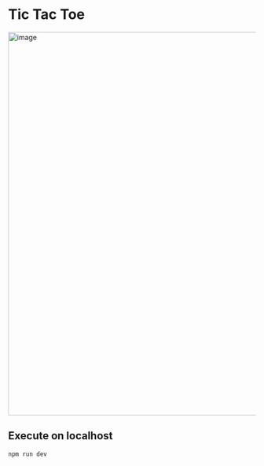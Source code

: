 # Tic Tac Toe


<img width="779" alt="image" src="https://github.com/user-attachments/assets/89dbfed2-4858-402b-8d35-425b3090d8fb" />

## Execute on localhost
```npm run dev```
